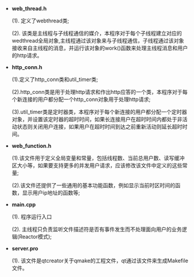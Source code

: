 * **web_thread.h**
	
	(1). 定义了webthread类;
	
	(2). 该类是主线程与子线程通信的媒介，本程序对于每个子线程建立对应的wedthread全局对象,主线程通过该对象来与子线程通信，子线程通过该对象接收来自主线程的消息，并运行该对象的work()函数来处理主线程消息和用户的http请求。

* **http_conn.h**

	(1).定义了http_conn类和util_timer类;
	
	(2).http_conn类是用于处理http请求和作出http应答的一个类，本程序对于每个新连接的用户都分配一个http_conn对象用于处理http请求;
	
	(3).util_timer类是定时器类，本程序对于每个新连接的用户都分配一个定时器对象，并设置该定时器的超时时间，如果长连接用户在超时时间内都处于非活动状态则关闭用户连接，如果用户在超时时间到达之前重新活动则延长超时时间。
	

* **web_function.h**
	
	(1).该文件用于定义全局变量和常量，包括线程数、当前总用户数、读写缓冲区大小等，如果要支持更多的并发用户请求，应该修改该文件中定义的这些常量;
	
	(2).该文件还提供了一些通用的基本功能函数，例如显示当前时区时间的函数，显示用户ip地址的函数等;
	
	
* **main.cpp**
	
	(1). 程序运行入口
	
	(2). 主线程只负责监听文件描述符是否有事件发生而不处理面向用户的业务逻辑(Reactor模式);
	
* **server.pro**

	(1). 该文件是qtcreator关于qmake的工程文件，qt通过该文件来生成Makefile文件。

	
		
	
